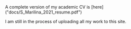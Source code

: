 A complete version of my academic CV is [here] ("docs/S_Marilina_2021_resume.pdf")

I am still in the process of uploading all my work to this site.
